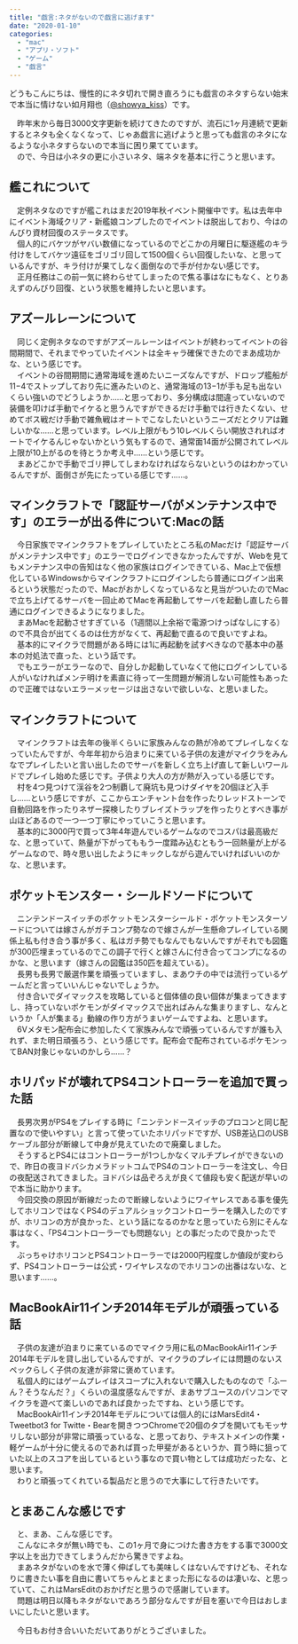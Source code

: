 ```yaml
---
title: "戯言:ネタがないので戯言に逃げます"
date: "2020-01-10"
categories: 
  - "mac"
  - "アプリ・ソフト"
  - "ゲーム"
  - "戯言"
---
```


どうもこんにちは、慢性的にネタ切れで開き直ろうにも戯言のネタすらない始末で本当に情けない如月翔也（[@showya\_kiss](http://twitter.com/showya_kiss)）です。  
  
　昨年末から毎日3000文字更新を続けてきたのですが、流石に1ヶ月連続で更新するとネタも全くなくなって、じゃあ戯言に逃げようと思っても戯言のネタになるような小ネタすらないので本当に困り果てています。  
　ので、今日は小ネタの更に小さいネタ、端ネタを基本に行こうと思います。  

## 艦これについて

　定例ネタなのですが艦これはまだ2019年秋イベント開催中です。私は去年中にイベント海域クリア・新艦娘コンプしたのでイベントは脱出しており、今はのんびり資材回復のステータスです。  
　個人的にバケツがヤバい数値になっているのでどこかの月曜日に駆逐艦のキラ付けをしてバケツ遠征をゴリゴリ回して1500個くらい回復したいな、と思っているんですが、キラ付けが果てしなく面倒なので手が付かない感じです。  
　正月任務はこの前一気に終わらせてしまったので焦る事はなにもなく、とりあえずのんびり回復、という状態を維持したいと思います。  

## アズールレーンについて

　同じく定例ネタなのですがアズールレーンはイベントが終わってイベントの谷間期間で、それまでやっていたイベントは全キャラ確保できたのでまあ成功かな、という感じです。  
　イベントの谷間期間に通常海域を進めたいニーズなんですが、ドロップ艦船が11−4でストップしており先に進みたいのと、通常海域の13−1が手も足も出ないくらい強いのでどうしようか……と思っており、多分構成は間違っていないので装備を叩けば手動でイケると思うんですができるだけ手動では行きたくない、せめてボス戦だけ手動で雑魚戦はオートでこなしたいというニーズだとクリアは難しいかな……と思っています。レベル上限がもう10レベルくらい開放されればオートでイケるんじゃないかという気もするので、通常面14面が公開されてレベル上限が10上がるのを待とうか考え中……という感じです。  
　まあどこかで手動でゴリ押してしまわなければならないというのはわかっているんですが、面倒さが先にたっている感じです……。  

## マインクラフトで「認証サーバがメンテナンス中です」のエラーが出る件について:Macの話

　今日家族でマインクラフトをプレイしていたところ私のMacだけ「認証サーバがメンテナンス中です」のエラーでログインできなかったんですが、Webを見てもメンテナンス中の告知はなく他の家族はログインできている、Mac上で仮想化しているWindowsからマインクラフトにログインしたら普通にログイン出来るという状態だったので、Macがおかしくなっているなと見当がついたのでMacで立ち上げてるサーバを一回止めてMacを再起動してサーバを起動し直したら普通にログインできるようになりました。  
　まあMacを起動させすぎている（1週間以上余裕で電源つけっぱなしにする）ので不具合が出てくるのは仕方がなくて、再起動で直るので良いですよね。  
　基本的にマイクラで問題がある時には1に再起動を試すべきなので基本中の基本の対処法で直った、という話です。  
　でもエラーがエラーなので、自分しか起動していなくて他にログインしている人がいなければメンテ明けを素直に待って一生問題が解消しない可能性もあったので正確ではないエラーメッセージは出さないで欲しいな、と思いました。  

## マインクラフトについて

　マインクラフトは去年の後半くらいに家族みんなの熱が冷めてプレイしなくなっていたんですが、今年年初から泊まりに来ている子供の友達がマイクラをみんなでプレイしたいと言い出したのでサーバを新しく立ち上げ直して新しいワールドでプレイし始めた感じです。子供より大人の方が熱が入っている感じです。  
　村を4つ見つけて渓谷を2つ制覇して廃坑も見つけダイヤを20個ほど入手し……という感じですが、ここからエンチャント台を作ったりレッドストーンで自動回路を作ったりネザー探検したりブレイズトラップを作ったりとすべき事が山ほどあるので一つ一つ丁寧にやっていこうと思います。  
　基本的に3000円で買って3年4年遊んでいるゲームなのでコスパは最高級だな、と思っていて、熱量が下がってももう一度踏み込むともう一回熱量が上がるゲームなので、時々思い出したようにキックしながら遊んでいければいいのかな、と思います。  

## ポケットモンスター・シールドソードについて

　ニンテンドースイッチのポケットモンスターシールド・ポケットモンスターソードについては嫁さんがガチコンプ勢なので嫁さんが一生懸命プレイしている関係上私も付き合う事が多く、私はガチ勢でもなんでもないんですがそれでも図鑑が300匹埋まっているのでこの調子で行くと嫁さんに付き合ってコンプになるのかな、と思います（嫁さんの図鑑は350匹を超えている）。  
　長男も長男で厳選作業を頑張っていますし、まあウチの中では流行っているゲームだと言っていいんじゃないでしょうか。  
　付き合いでダイマックスを攻略していると個体値の良い個体が集まってきますし、持っていないポケモンがダイマックスで出ればみんな集まりますし、なんというか「人が集まる」動線の作り方がうまいゲームですよね、と思います。  
　6Vメタモン配布会に参加したくて家族みんなで頑張っているんですが誰も入れず、また明日頑張ろう、という感じです。配布会で配布されているポケモンってBAN対象じゃないのかしら……？  

## ホリパッドが壊れてPS4コントローラーを追加で買った話

　長男次男がPS4をプレイする時に「ニンテンドースイッチのプロコンと同じ配置なので使いやすい」と言って使っていたホリパッドですが、USB差込口のUSBケーブル部分が断線して中身が見えていたので廃棄しました。  
　そうするとPS4にはコントローラーが1つしかなくマルチプレイができないので、昨日の夜ヨドバシカメラドットコムでPS4のコントローラーを注文し、今日の夜配送されてきました。ヨドバシは品ぞろえが良くて値段も安く配送が早いので本当に助かります。  
　今回交換の原因が断線だったので断線しないようにワイヤレスである事を優先してホリコンではなくPS4のデュアルショックコントローラーを購入したのですが、ホリコンの方が良かった、という話になるのかなと思っていたら別にそんな事はなく、「PS4コントローラーでも問題ない」との事だったので良かったです。  
　ぶっちゃけホリコンとPS4コントローラーでは2000円程度しか値段が変わらず、PS4コントローラーは公式・ワイヤレスなのでホリコンの出番はないな、と思います……。  

## MacBookAir11インチ2014年モデルが頑張っている話

　子供の友達が泊まりに来ているのでマイクラ用に私のMacBookAir11インチ2014年モデルを貸し出しているんですが、マイクラのプレイには問題のないスペックらしく子供の友達が非常に褒めています。  
　私個人的にはゲームプレイはスコープに入れないで購入したものなので「ふーん？そうなんだ？」くらいの温度感なんですが、まあサブユースのパソコンでマイクラを遊べて楽しいのであれば良かったですね、という感じです。  
　MacBookAir11インチ2014年モデルについては個人的にはMarsEdit4・Tweetbot3 for Twitte・Bearを開きつつChromeで20個のタブを開いてもモッサリしない部分が非常に頑張っているな、と思っており、テキストメインの作業・軽ゲームが十分に使えるのであれば買った甲斐があるというか、買う時に狙っていた以上のスコアを出しているという事なので買い物としては成功だったな、と思います。  
　わりと頑張ってくれている製品だと思うので大事にして行きたいです。

## とまあこんな感じです

　と、まあ、こんな感じです。  
　こんなにネタが無い時でも、この1ヶ月で身につけた書き方をする事で3000文字以上を出力できてしまうんだから驚きですよね。  
　まあネタがないのを水で薄く伸ばしても美味しくはないんですけども、それなりに書きたい事を自由に書いてちゃんとまとまった形になるのは凄いな、と思っていて、これはMarsEditのおかげだと思うので感謝しています。  
　問題は明日以降もネタがないであろう部分なんですが目を塞いで今日はおしまいにしたいと思います。  
  
　今日もお付き合いいただいてありがとうございました。
